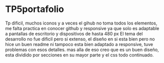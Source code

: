 # TP5portafolio
Tp dificil, muchos iconos y a veces el gihub no toma todos los elementos, me falta practica en conocer github y responsive ya que solo es adaptable a pantallas de escritorio y dispositivos de hasta 480 px
El tema del desarrollo no fue dificil pero si extenso, el diseño en si esta bien pero no hice un buen readme ni tampoco esta bien adaptado a responsive, tuve problemas con esos detalles. 
mas alla de eso creo que es un buen diseño, esta dividido por secciones en su mayor parte y el css todo continuado. 
